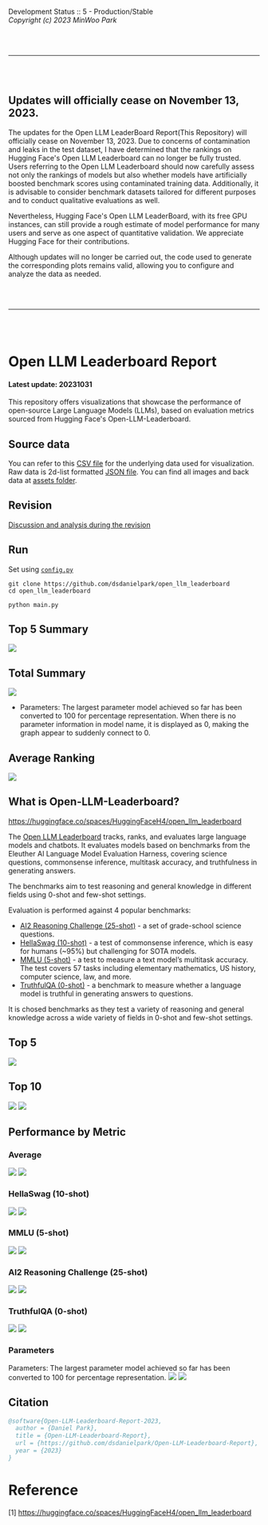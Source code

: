 Development Status :: 5 - Production/Stable <br>
*Copyright (c) 2023 MinWoo Park*


<br><br> 

***

<br><br> 


## Updates will officially cease on November 13, 2023.
The updates for the Open LLM LeaderBoard Report(This Repository) will officially cease on November 13, 2023. Due to concerns of contamination and leaks in the test dataset, I have determined that the rankings on Hugging Face's Open LLM Leaderboard can no longer be fully trusted. Users referring to the Open LLM Leaderboard should now carefully assess not only the rankings of models but also whether models have artificially boosted benchmark scores using contaminated training data. Additionally, it is advisable to consider benchmark datasets tailored for different purposes and to conduct qualitative evaluations as well.

Nevertheless, Hugging Face's Open LLM LeaderBoard, with its free GPU instances, can still provide a rough estimate of model performance for many users and serve as one aspect of quantitative validation. We appreciate Hugging Face for their contributions.

Although updates will no longer be carried out, the code used to generate the corresponding plots remains valid, allowing you to configure and analyze the data as needed.

<br><br> 

***

<br><br> 


# Open LLM Leaderboard Report
#### Latest update: 20231031
This repository offers visualizations that showcase the performance of open-source Large Language Models (LLMs), based on evaluation metrics sourced from Hugging Face's Open-LLM-Leaderboard. 


## Source data
You can refer to this [CSV file](https://github.com/dsdanielpark/Open-LLM-Leaderboard-Report/blob/main/assets/20231031/20231031.csv) for the underlying data used for visualization. Raw data is 2d-list formatted [JSON file](https://github.com/dsdanielpark/Open-LLM-Leaderboard-Report/blob/main/data/20231031.json). You can find all images and back data at [assets folder](https://github.com/dsdanielpark/open-llm-leaderboard-report/tree/main/assets).

## Revision
[Discussion and analysis during the revision](https://github.com/dsdanielpark/Open-LLM-Leaderboard-Report/blob/main/REVISION.md)

## Run
Set using [`config.py`](https://github.com/dsdanielpark/open-llm-leaderboard-report/blob/main/config.py)
```
git clone https://github.com/dsdanielpark/open_llm_leaderboard
cd open_llm_leaderboard
```
```
python main.py
```
## Top 5 Summary
![](assets/20231031/radial_chart.png)


##  Total Summary
![](assets/20231031/totalplot.png)
- Parameters: The largest parameter model achieved so far has been converted to 100 for percentage representation. When there is no parameter information in model name, it is displayed as 0, making the graph appear to suddenly connect to 0.

## Average Ranking
![](assets/20231031/rankingplot_Average.png)

## What is Open-LLM-Leaderboard?
https://huggingface.co/spaces/HuggingFaceH4/open_llm_leaderboard

The [Open LLM Leaderboard](https://huggingface.co/spaces/HuggingFaceH4/open_llm_leaderboard) tracks, ranks, and evaluates large language models and chatbots. It evaluates models based on benchmarks from the Eleuther AI Language Model Evaluation Harness, covering science questions, commonsense inference, multitask accuracy, and truthfulness in generating answers. 

The benchmarks aim to test reasoning and general knowledge in different fields using 0-shot and few-shot settings.

Evaluation is performed against 4 popular benchmarks:
- [AI2 Reasoning Challenge (25-shot)](https://allenai.org/data/arc) - a set of grade-school science questions.
- [HellaSwag (10-shot)](https://paperswithcode.com/dataset/hellaswag) - a test of commonsense inference, which is easy for humans (~95%) but challenging for SOTA models.
- [MMLU (5-shot)](https://paperswithcode.com/sota/multi-task-language-understanding-on-mmlu) - a test to measure a text model’s multitask accuracy. The test covers 57 tasks including elementary mathematics, US history, computer science, law, and more.
- [TruthfulQA (0-shot)](https://paperswithcode.com/dataset/truthfulqa) - a benchmark to measure whether a language model is truthful in generating answers to questions.

It is chosed benchmarks as they test a variety of reasoning and general knowledge across a wide variety of fields in 0-shot and few-shot settings.

## Top 5
![](assets/20231031/top5plot.png)

## Top 10
![](assets/20231031/top10_with_barplot.png)
![](assets/20231031/top10_with_lineplot.png)

## Performance by Metric

### Average
![](assets/20231031/Average.png)
![](assets/20231031/rankingplot_Average.png)

### HellaSwag (10-shot)
![](assets/20231031/HellaSwag(10-shot).png)
![](assets/20231031/rankingplot_HellaSwag(10-shot).png)

### MMLU (5-shot)
![](assets/20231031/MMLU(5-shot).png)
![](assets/20231031/rankingplot_MMLU(5-shot).png)

### AI2 Reasoning Challenge (25-shot)
![](assets/20231031/ARC(25-shot).png)
![](assets/20231031/rankingplot_ARC(25-shot).png)

### TruthfulQA (0-shot)
![](assets/20231031/TruthfulQA(0-shot).png)
![](assets/20231031/rankingplot_TruthfulQA(0-shot).png)

### Parameters
Parameters: The largest parameter model achieved so far has been converted to 100 for percentage representation.
![](assets/20231031/Parameters.png)
![](assets/20231031/rankingplot_Parameters.png)


## Citation
```bibtex
@software{Open-LLM-Leaderboard-Report-2023,
  author = {Daniel Park},
  title = {Open-LLM-Leaderboard-Report},
  url = {https://github.com/dsdanielpark/Open-LLM-Leaderboard-Report},
  year = {2023}
}
```


# Reference
[1] https://huggingface.co/spaces/HuggingFaceH4/open_llm_leaderboard

